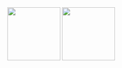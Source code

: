 <div>
 <img height="120em" weight="45%" src="https://github-readme-stats.vercel.app/api?username=IanPZoega&show_icons=true&hide=stars,contribs,prs&rank_icon=github&include_all_commits&theme=github_dark">
 <img height="120em" weight="45%" src="https://github-readme-stats.vercel.app/api/top-langs/?username=IanpZoega&size_weight=0.5&count_weight=0.5&layout=compact&theme=transparent">
</div>
